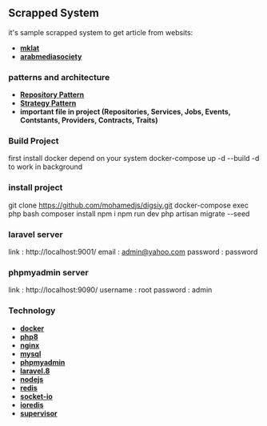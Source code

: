 ## Scrapped System
it's sample scrapped system to get article from websits:
- **[mklat](https://www.mklat.com/category/health-fitness/health-and-beauty/)**
- **[arabmediasociety](https://www.arabmediasociety.com/archive/)**

### patterns and architecture
- **[Repository Pattern](https://asperbrothers.com/blog/implement-repository-pattern-in-laravel/)**
- **[Strategy Pattern](https://www.tutorialspoint.com/design_pattern/strategy_pattern.htm)**
- **important file in project (Repositories, Services, Jobs, Events, Contstants, Providers, Contracts, Traits)**

### Build Project
first install docker depend on your system
docker-compose up -d --build
-d to work in background

### install project
git clone https://github.com/mohamedjs/digsiy.git
docker-compose exec php bash
composer install
npm i
npm run dev
php artisan migrate --seed

### laravel server
link      : http://localhost:9001/
email     : admin@yahoo.com
password  : password

### phpmyadmin server
link     : http://localhost:9090/
username : root
password : admin

### Technology
- **[docker](https://docs.docker.com/)**
- **[php8](https://www.php.net/releases/8.0/en.php)**
- **[nginx](https://www.nginx.com/)**
- **[mysql](https://www.mysql.com/)**
- **[phpmyadmin](https://www.phpmyadmin.net/)**
- **[laravel.8](https://laravel.com/docs/8.x)**
- **[nodejs](https://nodejs.org/en/)**
- **[redis](https://redis.io/documentation)**
- **[socket-io](https://socket.io/)**
- **[ioredis](https://github.com/luin/ioredis)**
- **[supervisor](http://supervisord.org/)**

